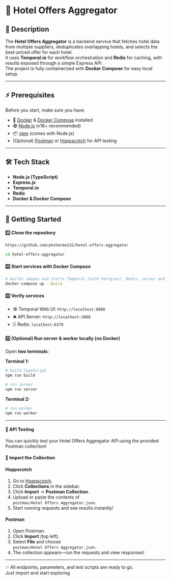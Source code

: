 # 🏨 Hotel Offers Aggregator

## 📌 Description
The **Hotel Offers Aggregator** is a backend service that fetches hotel data from multiple suppliers, deduplicates overlapping hotels, and selects the best-priced offer for each hotel.  
It uses **Temporal.io** for workflow orchestration and **Redis** for caching, with results exposed through a simple Express API.  
The project is fully containerized with **Docker Compose** for easy local setup.

---

## ⚡ Prerequisites

Before you start, make sure you have:

- 🐳 [Docker](https://www.docker.com/get-started) & [Docker Compose](https://docs.docker.com/compose/install/) installed
- 🟢 [Node.js](https://nodejs.org/) (v18+ recommended)
- 📦 [npm](https://www.npmjs.com/) (comes with Node.js)
- (Optional) [Postman](https://www.postman.com/downloads/) or [Hoppscotch](https://hoppscotch.io/) for API testing

---

## 🛠️ Tech Stack
- **Node.js (TypeScript)**
- **Express.js**
- **Temporal.io**
- **Redis**
- **Docker & Docker Compose**

---

## 🚀 Getting Started

#### 1️⃣ Clone the repository
```bash
https://github.com/pksharma132/hotel-offers-aggregator
```
```bash
cd hotel-offers-aggregator
```

#### 2️⃣ Start services with Docker Compose

```bash
# builds images and starts Temporal (with Postgres), Redis, server and worker
docker-compose up --build
```

#### 3️⃣ Verify services
- 🕸️ Temporal Web UI: `http://localhost:8080`
- 🛎️ API Server: `http://localhost:3000`
- 🗄️ Redis: `localhost:6379`

#### 4️⃣ (Optional) Run server & worker locally (no Docker)

Open **two terminals**:

**Terminal 1:**  
```bash
# build TypeScript
npm run build

# run server
npm run server
```

**Terminal 2:**  
```bash
# run worker
npm run worker
```

---

#### 🧪 API Testing

You can quickly test your Hotel Offers Aggregator API using the provided Postman collection!

#### 🚀 Import the Collection

#### Hoppscotch
1. Go to [Hoppscotch](https://hoppscotch.io/).
2. Click **Collections** in the sidebar.
3. Click **Import** → **Postman Collection**.
4. Upload or paste the contents of  
   `postman/Hotel Offers Aggregator.json`.
5. Start running requests and see results instantly!

#### Postman
1. Open Postman.
2. Click **Import** (top left).
3. Select **File** and choose  
   `postman/Hotel Offers Aggregator.json`.
4. The collection appears—run the requests and view responses!

---

✨ All endpoints, parameters, and test scripts are ready to go.  
Just import and start exploring